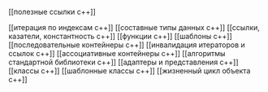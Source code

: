 [[полезные ссылки c++]]

[[итерация по индексам с++]]
[[составные типы данных c++]]
[[ссылки, казатели, константность c++]]
[[функции c++]]
[[шаблоны c++]]
[[последовательные контейнеры c++]]
[[инвалидация итераторов и ссылок c++]]
[[ассоциативные контейнеры c++]]
[[алгоритмы стандартной библиотеки c++]]
[[адаптеры и представления c++]]
[[классы c++]]
[[шаблонные классы c++]]
[[жизненный цикл объекта c++]]










